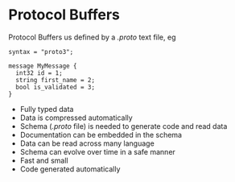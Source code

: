 # Protocol Buffers

Protocol Buffers us defined by a *.proto* text file, eg

```proto3
syntax = "proto3";

message MyMessage {
  int32 id = 1;
  string first_name = 2;
  bool is_validated = 3;
}
```

- Fully typed data
- Data is compressed automatically
- Schema (*.proto* file) is needed to generate code and read data
- Documentation can be embedded in the schema
- Data can be read across many language
- Schema can evolve over time in a safe manner
- Fast and small
- Code generated automatically

